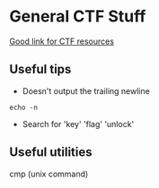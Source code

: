 # General CTF Stuff

[Good link for CTF resources](https://github.com/ctfs/resources)

## Useful tips

- Doesn't output the trailing newline
```
echo -n 
```

- Search for 'key' 'flag' 'unlock'

## Useful utilities
cmp (unix command)


